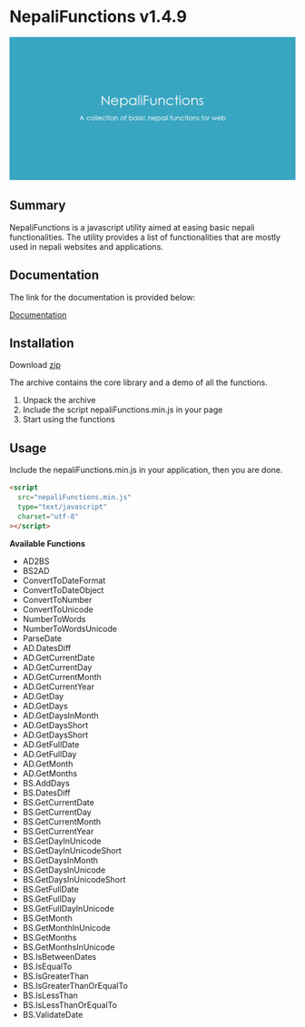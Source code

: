 # NepaliFunctions v1.4.9

![Screenshot](https://github.com/sajanm/nepali-functions/blob/master/bg.jpg)

## Summary

NepaliFunctions is a javascript utility aimed at easing basic nepali functionalities. The utility provides a list of functionalities that are mostly used in nepali websites and applications.

## Documentation

The link for the documentation is provided below:

[Documentation](http://nepalifunctions.sajanmaharjan.com.np/documentation/index.html)

## Installation

Download
[zip](https://github.com/sajanm/nepali-functions/archive/master.zip)

The archive contains the core library and a demo of all the functions.

1.  Unpack the archive
2.  Include the script nepaliFunctions.min.js in your page
3.  Start using the functions

## Usage

Include the nepaliFunctions.min.js in your application, then you are done.

```html
<script
  src="nepaliFunctions.min.js"
  type="text/javascript"
  charset="utf-8"
></script>
```

**Available Functions**

- AD2BS
- BS2AD
- ConvertToDateFormat
- ConvertToDateObject
- ConvertToNumber
- ConvertToUnicode
- NumberToWords
- NumberToWordsUnicode
- ParseDate
- AD.DatesDiff
- AD.GetCurrentDate
- AD.GetCurrentDay
- AD.GetCurrentMonth
- AD.GetCurrentYear
- AD.GetDay
- AD.GetDays
- AD.GetDaysInMonth
- AD.GetDaysShort
- AD.GetDaysShort
- AD.GetFullDate
- AD.GetFullDay
- AD.GetMonth
- AD.GetMonths
- BS.AddDays
- BS.DatesDiff
- BS.GetCurrentDate
- BS.GetCurrentDay
- BS.GetCurrentMonth
- BS.GetCurrentYear
- BS.GetDayInUnicode
- BS.GetDayInUnicodeShort
- BS.GetDaysInMonth
- BS.GetDaysInUnicode
- BS.GetDaysInUnicodeShort
- BS.GetFullDate
- BS.GetFullDay
- BS.GetFullDayInUnicode
- BS.GetMonth
- BS.GetMonthInUnicode
- BS.GetMonths
- BS.GetMonthsInUnicode
- BS.IsBetweenDates
- BS.IsEqualTo
- BS.IsGreaterThan
- BS.IsGreaterThanOrEqualTo
- BS.IsLessThan
- BS.IsLessThanOrEqualTo
- BS.ValidateDate

